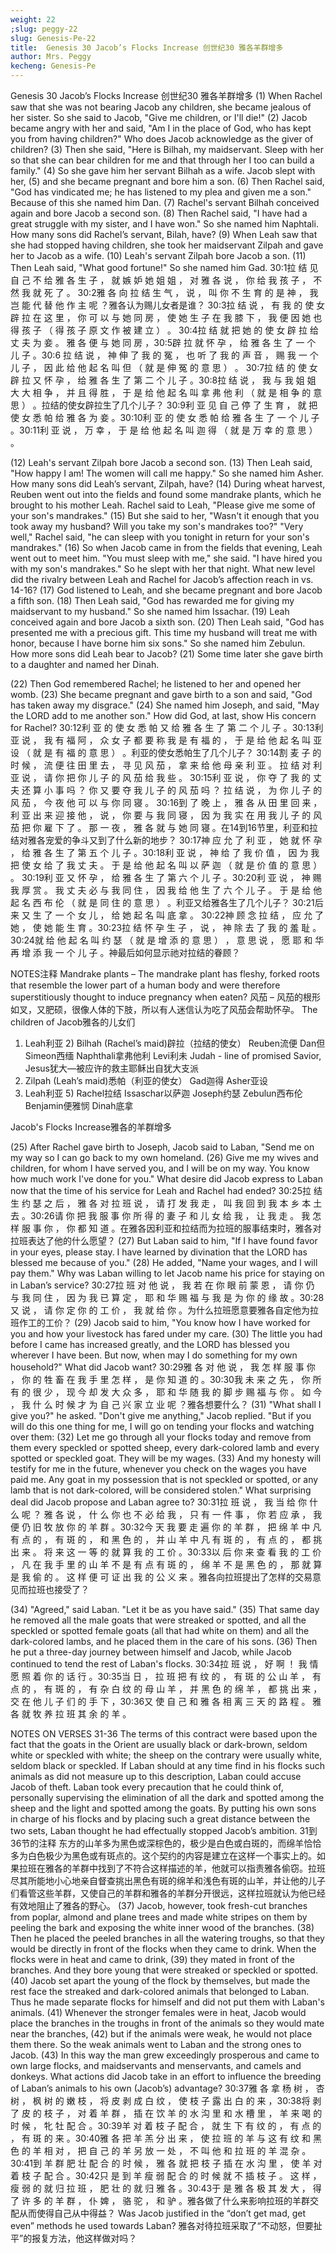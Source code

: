 ```yaml
---
weight: 22
;slug: peggy-22
slug: Genesis-Pe-22
title:  Genesis 30 Jacob’s Flocks Increase 创世纪30 雅各羊群增多
author: Mrs. Peggy
kecheng: Genesis-Pe
---
```


Genesis 30 Jacob’s Flocks Increase 创世纪30 雅各羊群增多
(1) When Rachel saw that she was not bearing Jacob any children, she became jealous of her sister. So she said to Jacob, "Give me children, or I'll die!"
(2) Jacob became angry with her and said, "Am I in the place of God, who has kept you from having children?" Who does Jacob acknowledge as the giver of children?
(3) Then she said, "Here is Bilhah, my maidservant. Sleep with her so that she can bear children for me and that through her I too can build a family."
(4) So she gave him her servant Bilhah as a wife. Jacob slept with her, (5) and she became pregnant and bore him a son. (6) Then Rachel said, "God has vindicated me; he has listened to my plea and given me a son." Because of this she named him Dan.
(7) Rachel's servant Bilhah conceived again and bore Jacob a second son. (8) Then Rachel said, "I have had a great struggle with my sister, and I have won." So she named him Naphtali. How many sons did Rachel’s servant, Bilah, have?
(9) When Leah saw that she had stopped having children, she took her maidservant Zilpah and gave her to Jacob as a wife. (10) Leah's servant Zilpah bore Jacob a son. (11) Then Leah said, "What good fortune!" So she named him Gad.
30:1拉 结 见 自 己 不 给 雅 各 生 子 ， 就 嫉 妒 她 姐 姐 ， 对 雅 各 说 ， 你 给 我 孩 子 ， 不 然 我 就 死 了 。
30:2雅 各 向 拉 结 生 气 ， 说 ， 叫 你 不 生 育 的 是 神 ， 我 岂 能 代 替 他 作 主 呢 ？雅各认为赐儿女者是谁？
30:3拉 结 说 ， 有 我 的 使 女 辟 拉 在 这 里 ， 你 可 以 与 她 同 房 ， 使 她 生 子 在 我 膝 下 ， 我 便 因 她 也 得 孩 子 （ 得 孩 子 原 文 作 被 建 立 ） 。
30:4拉 结 就 把 她 的 使 女 辟 拉 给 丈 夫 为 妾 。 雅 各 便 与 她 同 房 ，30:5辟 拉 就 怀 孕 ， 给 雅 各 生 了 一 个 儿 子 。30:6 拉 结 说 ， 神 伸 了 我 的 冤 ， 也 听 了 我 的 声 音 ， 赐 我 一 个 儿 子 ， 因 此 给 他 起 名 叫 但 （ 就 是 伸 冤 的 意 思 ） 。
30:7拉 结 的 使 女 辟 拉 又 怀 孕 ， 给 雅 各 生 了 第 二 个 儿 子 。30:8拉 结 说 ， 我 与 我 姐 姐 大 大 相 争 ， 并 且 得 胜 ， 于 是 给 他 起 名 叫 拿 弗 他 利 （ 就 是 相 争 的 意 思 ） 。拉结的使女辟拉生了几个儿子？
30:9利 亚 见 自 己 停 了 生 育 ， 就 把 使 女 悉 帕 给 雅 各 为 妾 。30:10利 亚 的 使 女 悉 帕 给 雅 各 生 了 一 个 儿 子 。30:11利 亚 说 ， 万 幸 ， 于 是 给 他 起 名 叫 迦 得 （ 就 是 万 幸 的 意 思 ） 。

(12) Leah's servant Zilpah bore Jacob a second son. (13) Then Leah said, "How happy I am! The women will call me happy." So she named him Asher. How many sons did Leah’s servant, Zilpah, have?
(14) During wheat harvest, Reuben went out into the fields and found some mandrake plants, which he brought to his mother Leah. Rachel said to Leah, "Please give me some of your son's mandrakes."
(15) But she said to her, "Wasn't it enough that you took away my husband? Will you take my son's mandrakes too?" "Very well," Rachel said, "he can sleep with you tonight in return for your son's mandrakes."
(16) So when Jacob came in from the fields that evening, Leah went out to meet him. "You must sleep with me," she said. "I have hired you with my son's mandrakes." So he slept with her that night. What new level did the rivalry between Leah and Rachel for Jacob’s affection reach in vs. 14-16?
(17) God listened to Leah, and she became pregnant and bore Jacob a fifth son. (18) Then Leah said, "God has rewarded me for giving my maidservant to my husband." So she named him Issachar.
(19) Leah conceived again and bore Jacob a sixth son. (20) Then Leah said, "God has presented me with a precious gift. This time my husband will treat me with honor, because I have borne him six sons." So she named him Zebulun. How more sons did Leah bear to Jacob?
(21) Some time later she gave birth to a daughter and named her Dinah.

(22) Then God remembered Rachel; he listened to her and opened her womb. (23) She became pregnant and gave birth to a son and said, "God has taken away my disgrace." (24) She named him Joseph, and said, "May the LORD add to me another son." How did God, at last, show His concern for Rachel?
30:12利 亚 的 使 女 悉 帕 又 给 雅 各 生 了 第 二 个 儿 子 。30:13利 亚 说 ， 我 有 福 阿 ， 众 女 子 都 要 称 我 是 有 福 的 ， 于 是 给 他 起 名 叫 亚 设 （ 就 是 有 福 的 意 思 ） 。利亚的使女悉帕生了几个儿子？
30:14割 麦 子 的 时 候 ， 流 便 往 田 里 去 ， 寻 见 风 茄 ， 拿 来 给 他 母 亲 利 亚 。 拉 结 对 利 亚 说 ， 请 你 把 你 儿 子 的 风 茄 给 我 些 。
30:15利 亚 说 ， 你 夺 了 我 的 丈 夫 还 算 小 事 吗 ？ 你 又 要 夺 我 儿 子 的 风 茄 吗 ？ 拉 结 说 ， 为 你 儿 子 的 风 茄 ， 今 夜 他 可 以 与 你 同 寝 。
30:16到 了 晚 上 ， 雅 各 从 田 里 回 来 ， 利 亚 出 来 迎 接 他 ， 说 ， 你 要 与 我 同 寝 ， 因 为 我 实 在 用 我 儿 子 的 风 茄 把 你 雇 下 了 。 那 一 夜 ， 雅 各 就 与 她 同 寝 。在14到16节里，利亚和拉结对雅各宠爱的争斗又到了什么新的地步？
30:17神 应 允 了 利 亚 ， 她 就 怀 孕 ， 给 雅 各 生 了 第 五 个 儿 子 。30:18利 亚 说 ， 神 给 了 我 价 值 ， 因 为 我 把 使 女 给 了 我 丈 夫 。 于 是 给 他 起 名 叫 以 萨 迦 （ 就 是 价 值 的 意 思 ） 。
30:19利 亚 又 怀 孕 ， 给 雅 各 生 了 第 六 个 儿 子 。30:20利 亚 说 ， 神 赐 我 厚 赏 。 我 丈 夫 必 与 我 同 住 ， 因 我 给 他 生 了 六 个 儿 子 。 于 是 给 他 起 名 西 布 伦 （ 就 是 同 住 的 意 思 ） 。利亚又给雅各生了几个儿子？
30:21后 来 又 生 了 一 个 女 儿 ， 给 她 起 名 叫 底 拿 。
30:22神 顾 念 拉 结 ， 应 允 了 她 ， 使 她 能 生 育 。30:23拉 结 怀 孕 生 子 ， 说 ， 神 除 去 了 我 的 羞 耻 。30:24就 给 他 起 名 叫 约 瑟 （ 就 是 增 添 的 意 思 ） ， 意 思 说 ， 愿 耶 和 华 再 增 添 我 一 个 儿 子 。神最后如何显示祂对拉结的眷顾？

NOTES注释
Mandrake plants – The mandrake plant has fleshy, forked roots that resemble the lower part of a human body and were therefore superstitiously thought to induce pregnancy when eaten?
风茄 – 风茄的根形如叉，又肥硕，很像人体的下肢，所以有人迷信认为吃了风茄会帮助怀孕。
The children of Jacob雅各的儿女们
1) Leah利亚 2) Bilhah (Rachel’s maid)辟拉（拉结的使女）
Reuben流便 Dan但
Simeon西缅 Naphthali拿弗他利
Levi利未
Judah - line of promised Savior, Jesus犹大—被应许的救主耶稣出自犹大支派
3) Zilpah (Leah’s maid)悉帕（利亚的使女）
Gad迦得
Asher亚设
4) Leah利亚 5) Rachel拉结
Issaschar以萨迦 Joseph约瑟
Zebulun西布伦 Benjamin便雅悯
Dinah底拿

Jacob's Flocks Increase雅各的羊群增多

(25) After Rachel gave birth to Joseph, Jacob said to Laban, "Send me on my way so I can go back to my own homeland. (26) Give me my wives and children, for whom I have served you, and I will be on my way. You know how much work I've done for you." What desire did Jacob express to Laban now that the time of his service for Leah and Rachel had ended?
30:25拉 结 生 约 瑟 之 后 ， 雅 各 对 拉 班 说 ， 请 打 发 我 走 ， 叫 我 回 到 我 本 乡 本 土 去 。30:26请 你 把 我 服 事 你 所 得 的 妻 子 和 儿 女 给 我 ， 让 我 走 。 我 怎 样 服 事 你 ， 你 都 知 道 。在雅各因利亚和拉结而为拉班的服事结束时，雅各对拉班表达了他的什么愿望？
(27) But Laban said to him, "If I have found favor in your eyes, please stay. I have learned by divination that the LORD has blessed me because of you." (28) He added, "Name your wages, and I will pay them." Why was Laban willing to let Jacob name his price for staying on in Laban’s service?
30:27拉 班 对 他 说 ， 我 若 在 你 眼 前 蒙 恩 ， 请 你 仍 与 我 同 住 ， 因 为 我 已 算 定 ， 耶 和 华 赐 福 与 我 是 为 你 的 缘 故 。30:28又 说 ， 请 你 定 你 的 工 价 ， 我 就 给 你 。为什么拉班愿意要雅各自定他为拉班作工的工价？
(29) Jacob said to him, "You know how I have worked for you and how your livestock has fared under my care. (30) The little you had before I came has increased greatly, and the LORD has blessed you wherever I have been. But now, when may I do something for my own household?" What did Jacob want?
30:29雅 各 对 他 说 ， 我 怎 样 服 事 你 ， 你 的 牲 畜 在 我 手 里 怎 样 ， 是 你 知 道 的 。30:30我 未 来 之 先 ， 你 所 有 的 很 少 ， 现 今 却 发 大 众 多 ， 耶 和 华 随 我 的 脚 步 赐 福 与 你 。 如 今 ， 我 什 么 时 候 才 为 自 己 兴 家 立 业 呢 ？雅各想要什么？
(31) "What shall I give you?" he asked. "Don't give me anything," Jacob replied. "But if you will do this one thing for me, I will go on tending your flocks and watching over them: (32) Let me go through all your flocks today and remove from them every speckled or spotted sheep, every dark-colored lamb and every spotted or speckled goat. They will be my wages. (33) And my honesty will testify for me in the future, whenever you check on the wages you have paid me. Any goat in my possession that is not speckled or spotted, or any lamb that is not dark-colored, will be considered stolen." What surprising deal did Jacob propose and Laban agree to?
30:31拉 班 说 ， 我 当 给 你 什 么 呢 ？ 雅 各 说 ， 什 么 你 也 不 必 给 我 ， 只 有 一 件 事 ， 你 若 应 承 ， 我 便 仍 旧 牧 放 你 的 羊 群 。30:32今 天 我 要 走 遍 你 的 羊 群 ， 把 绵 羊 中 凡 有 点 的 ， 有 斑 的 ， 和 黑 色 的 ， 并 山 羊 中 凡 有 斑 的 ， 有 点 的 ， 都 挑 出 来 。 将 来 这 一 等 的 就 算 我 的 工 价 。30:33以 后 你 来 查 看 我 的 工 价 ， 凡 在 我 手 里 的 山 羊 不 是 有 点 有 斑 的 ， 绵 羊 不 是 黑 色 的 ， 那 就 算 是 我 偷 的 。 这 样 便 可 证 出 我 的 公 义 来 。雅各向拉班提出了怎样的交易意见而拉班也接受了？

(34) "Agreed," said Laban. "Let it be as you have said." (35) That same day he removed all the male goats that were streaked or spotted, and all the speckled or spotted female goats (all that had white on them) and all the dark-colored lambs, and he placed them in the care of his sons. (36) Then he put a three-day journey between himself and Jacob, while Jacob continued to tend the rest of Laban's flocks.
30:34拉 班 说 ， 好 啊 ！ 我 情 愿 照 着 你 的 话 行 。30:35当 日 ， 拉 班 把 有 纹 的 ， 有 斑 的 公 山 羊 ， 有 点 的 ， 有 斑 的 ， 有 杂 白 纹 的 母 山 羊 ， 并 黑 色 的 绵 羊 ， 都 挑 出 来 ， 交 在 他 儿 子 们 的 手 下 ，30:36又 使 自 己 和 雅 各 相 离 三 天 的 路 程 。 雅 各 就 牧 养 拉 班 其 余 的 羊 。

NOTES ON VERSES 31-36
The terms of this contract were based upon the fact that the goats in the Orient are usually black or dark-brown, seldom white or speckled with white; the sheep on the contrary were usually white, seldom black or speckled. If Laban should at any time find in his flocks such animals as did not measure up to this description, Laban could accuse Jacob of theft. Laban took every precaution that he could think of, personally supervising the elimination of all the dark and spotted among the sheep and the light and spotted among the goats. By putting his own sons in charge of his flocks and by placing such a great distance between the two sets, Laban thought he had effectually stopped Jacob’s ambition.
31到36节的注释
东方的山羊多为黑色或深棕色的，极少是白色或白斑的，而绵羊恰恰多为白色极少为黑色或有斑点的。这个契约的内容是建立在这样一个事实上的。如果拉班在雅各的羊群中找到了不符合这样描述的羊，他就可以指责雅各偷窃。拉班尽其所能地小心地亲自督查挑出黑色有斑的绵羊和浅色有斑的山羊，并让他的儿子们看管这些羊群，又使自己的羊群和雅各的羊群分开很远，这样拉班就认为他已经有效地阻止了雅各的野心。
(37) Jacob, however, took fresh-cut branches from poplar, almond and plane trees and made white stripes on them by peeling the bark and exposing the white inner wood of the branches. (38) Then he placed the peeled branches in all the watering troughs, so that they would be directly in front of the flocks when they came to drink. When the flocks were in heat and came to drink, (39) they mated in front of the branches. And they bore young that were streaked or speckled or spotted. (40) Jacob set apart the young of the flock by themselves, but made the rest face the streaked and dark-colored animals that belonged to Laban. Thus he made separate flocks for himself and did not put them with Laban's animals. (41) Whenever the stronger females were in heat, Jacob would place the branches in the troughs in front of the animals so they would mate near the branches, (42) but if the animals were weak, he would not place them there. So the weak animals went to Laban and the strong ones to Jacob. (43) In this way the man grew exceedingly prosperous and came to own large flocks, and maidservants and menservants, and camels and donkeys. What actions did Jacob take in an effort to influence the breeding of Laban’s animals to his own (Jacob’s) advantage?
30:37雅 各 拿 杨 树 ， 杏 树 ， 枫 树 的 嫩 枝 ， 将 皮 剥 成 白 纹 ， 使 枝 子 露 出 白 的 来 ，30:38将 剥 了 皮 的 枝 子 ， 对 着 羊 群 ， 插 在 饮 羊 的 水 沟 里 和 水 槽 里 ， 羊 来 喝 的 时 候 ， 牝 牡 配 合 。30:39羊 对 着 枝 子 配 合 ， 就 生 下 有 纹 的 ， 有 点 的 ， 有 斑 的 来 。30:40雅 各 把 羊 羔 分 出 来 ， 使 拉 班 的 羊 与 这 有 纹 和 黑 色 的 羊 相 对 ， 把 自 己 的 羊 另 放 一 处 ， 不 叫 他 和 拉 班 的 羊 混 杂 。30:41到 羊 群 肥 壮 配 合 的 时 候 ， 雅 各 就 把 枝 子 插 在 水 沟 里 ， 使 羊 对 着 枝 子 配 合 。30:42只 是 到 羊 瘦 弱 配 合 的 时 候 就 不 插 枝 子 。 这 样 ， 瘦 弱 的 就 归 拉 班 ， 肥 壮 的 就 归 雅 各 。30:43于 是 雅 各 极 其 发 大 ， 得 了 许 多 的 羊 群 ， 仆 婢 ， 骆 驼 ， 和 驴 。雅各做了什么来影响拉班的羊群交配从而使得自己从中得益？
Was Jacob justified in the “don’t get mad, get even” methods he used towards Laban?
雅各对待拉班采取了“不动怒，但要扯平”的报复方法，他这样做对吗？
